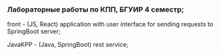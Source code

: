 ### Лабораторные работы по КПП, БГУИР 4 семестр;

front - (JS, React) application with user interface for sending requests to SpringBoot server;

JavaKPP - (Java, SpringBoot) rest service;
